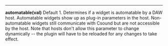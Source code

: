 <a name="automatable.md"><h3 style="padding-top: 40px; margin-top: 40px;"></h3></a>
_____________________________
**automatable(val)** Default 1. Determines if a widget is automatable by a DAW host. Automatable widgets show up as plug-in parameters in the host. Non-automatable widgets still communicate with Csound but are not accessible by the host. Note that hosts don't allow this parameter to change dynamically -- the plugin will have to be reloaded for any changes to take effect.


